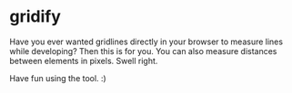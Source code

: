 # gridify
Have you ever wanted gridlines directly in your browser to measure lines while developing? Then this is for you. You can also measure distances between elements in pixels. Swell right.

Have fun using the tool. :)
